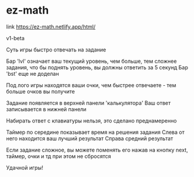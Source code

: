 # ez-math

link https://ez-math.netlify.app/html/

v1-beta

Суть игры быстро отвечать на задание

Бар 'lvl' означает ваш текущий уровень, чем больше, тем сложнее задания, что бы поднять уровень, вы должны ответить за 5 секунд
Бар 'bst' еще не доделан

Под лого игры находятся ваши очки, чем быстрее отвечаете - тем больше очков вы получите

Задание появляется в верхней панели 'калькулятора'
Ваш ответ записывается в нижней панели

Набирать ответ с клавиатуры нельзя, это сделано преднамеренно

Таймер по середине показывает время на решения задания
Слева от него находится ваш лучший результат
Справа средний результат

Если задание сложное, вы можете поменять его нажав на кнопку next, таймер, очки и тд при этом не сбросятся

Удачной игры!
